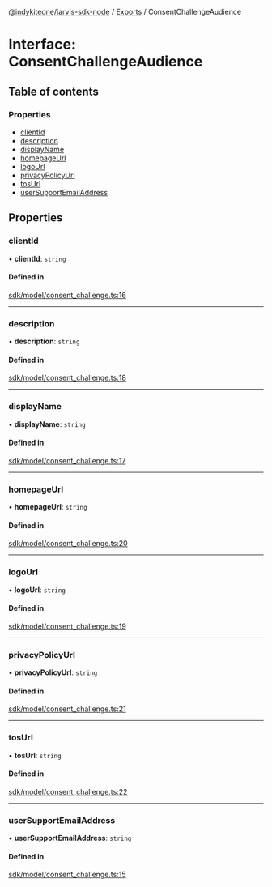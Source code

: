[@indykiteone/jarvis-sdk-node](../README.md) / [Exports](../modules.md) / ConsentChallengeAudience

# Interface: ConsentChallengeAudience

## Table of contents

### Properties

- [clientId](ConsentChallengeAudience.md#clientid)
- [description](ConsentChallengeAudience.md#description)
- [displayName](ConsentChallengeAudience.md#displayname)
- [homepageUrl](ConsentChallengeAudience.md#homepageurl)
- [logoUrl](ConsentChallengeAudience.md#logourl)
- [privacyPolicyUrl](ConsentChallengeAudience.md#privacypolicyurl)
- [tosUrl](ConsentChallengeAudience.md#tosurl)
- [userSupportEmailAddress](ConsentChallengeAudience.md#usersupportemailaddress)

## Properties

### clientId

• **clientId**: `string`

#### Defined in

[sdk/model/consent_challenge.ts:16](https://github.com/indykite/jarvis-sdk-node/blob/438b790/jarvis_sdk_node/src/sdk/model/consent_challenge.ts#L16)

___

### description

• **description**: `string`

#### Defined in

[sdk/model/consent_challenge.ts:18](https://github.com/indykite/jarvis-sdk-node/blob/438b790/jarvis_sdk_node/src/sdk/model/consent_challenge.ts#L18)

___

### displayName

• **displayName**: `string`

#### Defined in

[sdk/model/consent_challenge.ts:17](https://github.com/indykite/jarvis-sdk-node/blob/438b790/jarvis_sdk_node/src/sdk/model/consent_challenge.ts#L17)

___

### homepageUrl

• **homepageUrl**: `string`

#### Defined in

[sdk/model/consent_challenge.ts:20](https://github.com/indykite/jarvis-sdk-node/blob/438b790/jarvis_sdk_node/src/sdk/model/consent_challenge.ts#L20)

___

### logoUrl

• **logoUrl**: `string`

#### Defined in

[sdk/model/consent_challenge.ts:19](https://github.com/indykite/jarvis-sdk-node/blob/438b790/jarvis_sdk_node/src/sdk/model/consent_challenge.ts#L19)

___

### privacyPolicyUrl

• **privacyPolicyUrl**: `string`

#### Defined in

[sdk/model/consent_challenge.ts:21](https://github.com/indykite/jarvis-sdk-node/blob/438b790/jarvis_sdk_node/src/sdk/model/consent_challenge.ts#L21)

___

### tosUrl

• **tosUrl**: `string`

#### Defined in

[sdk/model/consent_challenge.ts:22](https://github.com/indykite/jarvis-sdk-node/blob/438b790/jarvis_sdk_node/src/sdk/model/consent_challenge.ts#L22)

___

### userSupportEmailAddress

• **userSupportEmailAddress**: `string`

#### Defined in

[sdk/model/consent_challenge.ts:15](https://github.com/indykite/jarvis-sdk-node/blob/438b790/jarvis_sdk_node/src/sdk/model/consent_challenge.ts#L15)
